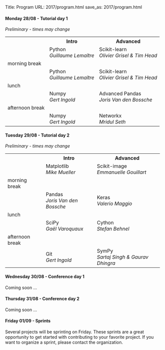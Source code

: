 Title: Program
URL: 2017/program.html
save_as: 2017/program.html


#### Monday 28/08 - Tutorial day 1

*Preliminary - times may change*

<table>
    <tr>
        <td></td> <th>Intro</th> <th>Advanced</th>
    </tr>
    <tr>
        <td></td>
        <td>Python<br> <i>Guillaume Lemaître</i></td>
        <td>Scikit-learn<br><i>Olivier Grisel & Tim Head</i></td>
    </tr>
    <tr>
        <td>morning break</td>
        <td></td>
        <td></td>
    </tr>
    <tr>
        <td></td>
        <td>Python<br> <i>Guillaume Lemaître</i></td>
        <td>Scikit-learn<br> <i>Olivier Grisel & Tim Head</i></td>
    </tr>
    <tr>
        <td>lunch</td>
        <td></td>
        <td></td>
    </tr>
    <tr>
        <td></td>
        <td>Numpy<br> <i>Gert Ingold</i></td>
        <td>Advanced Pandas<br> <i>Joris Van den Bossche</i></td>
    </tr>
    <tr>
        <td>afternoon break</td>
        <td></td>
        <td></td>
    </tr>
    <tr>
        <td></td>
        <td>Numpy<br> <i>Gert Ingold</i></td>
        <td>Networkx<br> <i>Mridul Seth</i></td>
    </tr>
    
</table>


#### Tuesday 29/08 - Tutorial day 2

*Preliminary - times may change*

<table>
    <tr>
        <td></td> <th>Intro</th> <th>Advanced</th>
    </tr>
    <tr>
        <td></td>
        <td>Matplotlib<br> <i>Mike Mueller</i></td>
        <td>Scikit-image<br><i>Emmanuelle Gouillart</i></td>
    </tr>
    <tr>
        <td>morning break</td>
        <td></td>
        <td></td>
    </tr>
    <tr>
        <td></td>
        <td>Pandas<br> <i>Joris Van den Bossche</i></td>
        <td>Keras<br> <i>Valerio Maggio</i></td>
    </tr>
    <tr>
        <td>lunch</td>
        <td></td>
        <td></td>
    </tr>
    <tr>
        <td></td>
        <td>SciPy<br> <i>Gaël Varoquaux</i></td>
        <td>Cython<br> <i>Stefan Behnel</i></td>
    </tr>
    <tr>
        <td>afternoon break</td>
        <td></td>
        <td></td>
    </tr>
    <tr>
        <td></td>
        <td>Git<br> <i>Gert Ingold</i></td>
        <td>SymPy<br> <i>Sartaj Singh & Gaurav Dhingra</i></td>
    </tr>
    
</table>


#### Wednesday 30/08 - Conference day 1

Coming soon ...


#### Thursday 31/08 - Conference day 2

Coming soon ...


#### Friday 01/09 - Sprints

Several projects will be sprinting on Friday. These sprints are a great opportunity to
get started with contributing to your favorite project. If you want to organize a sprint,
please contact the organization.
